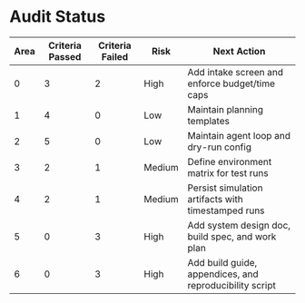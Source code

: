 # Audit Status

| Area | Criteria Passed | Criteria Failed | Risk | Next Action |
|------|-----------------|-----------------|------|-------------|
| 0 | 3 | 2 | High | Add intake screen and enforce budget/time caps |
| 1 | 4 | 0 | Low | Maintain planning templates |
| 2 | 5 | 0 | Low | Maintain agent loop and dry-run config |
| 3 | 2 | 1 | Medium | Define environment matrix for test runs |
| 4 | 2 | 1 | Medium | Persist simulation artifacts with timestamped runs |
| 5 | 0 | 3 | High | Add system design doc, build spec, and work plan |
| 6 | 0 | 3 | High | Add build guide, appendices, and reproducibility script |
